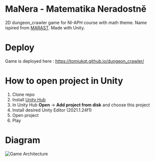 # MaNera - Matematika Neradostně 
2D dungeon_crawler game for NI-APH course with math theme. Name ispired from [MARAST](https://marast.fit.cvut.cz/). Made with Unity.
# Deploy
Game is deployed here : https://tomiukqt.github.io/dungeon_crawler/
# How to open project in Unity
1. Clone repo
2. Install [Unity Hub](https://unity3d.com/get-unity/download)
3.  In Unity Hub **Open** -> **Add project from disk** and choose this project
4.  Install desired Unity Editor (2021.1.24f1)
5.  Open project
6.  Play
   
# Diagram
![Game Architecture](game_architecture.png)